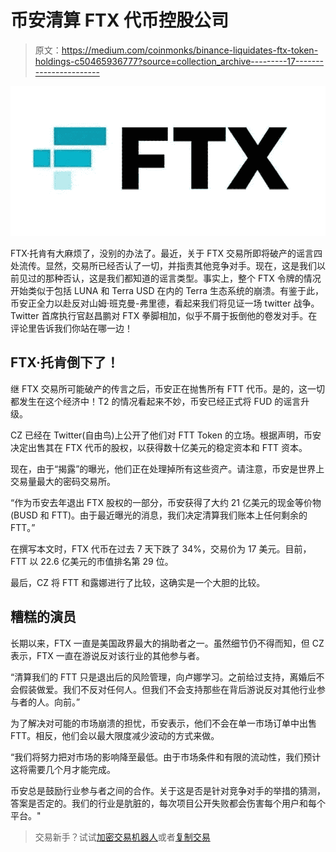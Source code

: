 # 币安清算 FTX 代币控股公司

> 原文：<https://medium.com/coinmonks/binance-liquidates-ftx-token-holdings-c50465936777?source=collection_archive---------17----------------------->

![](img/117a1f80fbb35e5a0eae819de2b7e956.png)

FTX·托肯有大麻烦了，没别的办法了。最近，关于 FTX 交易所即将破产的谣言四处流传。显然，交易所已经否认了一切，并指责其他竞争对手。现在，这是我们以前见过的那种否认，这是我们都知道的谣言类型。事实上，整个 FTX 令牌的情况开始类似于包括 LUNA 和 Terra USD 在内的 Terra 生态系统的崩溃。有鉴于此，币安正全力以赴反对山姆·班克曼-弗里德，看起来我们将见证一场 twitter 战争。Twitter 首席执行官赵昌鹏对 FTX 拳脚相加，似乎不屑于扳倒他的卷发对手。在评论里告诉我们你站在哪一边！

## FTX·托肯倒下了！

继 FTX 交易所可能破产的传言之后，币安正在抛售所有 FTT 代币。是的，这一切都发生在这个经济中！T2 的情况看起来不妙，币安已经正式将 FUD 的谣言升级。

CZ 已经在 Twitter(自由鸟)上公开了他们对 FTT Token 的立场。根据声明，币安决定出售其在 FTX 代币的股权，以获得数十亿美元的稳定资本和 FTT 资本。

现在，由于“揭露”的曝光，他们正在处理掉所有这些资产。请注意，币安是世界上交易量最大的密码交易所。

“作为币安去年退出 FTX 股权的一部分，币安获得了大约 21 亿美元的现金等价物(BUSD 和 FTT)。由于最近曝光的消息，我们决定清算我们账本上任何剩余的 FTT。”

在撰写本文时，FTX 代币在过去 7 天下跌了 34%，交易价为 17 美元。目前，FTT 以 22.6 亿美元的市值排名第 29 位。

最后，CZ 将 FTT 和露娜进行了比较，这确实是一个大胆的比较。

## 糟糕的演员

长期以来，FTX 一直是美国政界最大的捐助者之一。虽然细节仍不得而知，但 CZ 表示，FTX 一直在游说反对该行业的其他参与者。

“清算我们的 FTT 只是退出后的风险管理，向卢娜学习。之前给过支持，离婚后不会假装做爱。我们不反对任何人。但我们不会支持那些在背后游说反对其他行业参与者的人。向前。”

为了解决对可能的市场崩溃的担忧，币安表示，他们不会在单一市场订单中出售 FTT。相反，他们会以最大限度减少波动的方式来做。

“我们将努力把对市场的影响降至最低。由于市场条件和有限的流动性，我们预计这将需要几个月才能完成。

币安总是鼓励行业参与者之间的合作。关于这是否是针对竞争对手的举措的猜测，答案是否定的。我们的行业是肮脏的，每次项目公开失败都会伤害每个用户和每个平台。"

> 交易新手？试试[加密交易机器人](/coinmonks/crypto-trading-bot-c2ffce8acb2a)或者[复制交易](/coinmonks/top-10-crypto-copy-trading-platforms-for-beginners-d0c37c7d698c)
